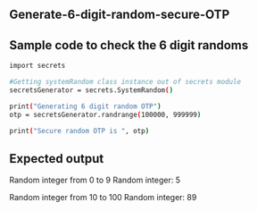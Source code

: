 ## Generate-6-digit-random-secure-OTP
## Sample code to check the 6 digit randoms
```sh
import secrets

#Getting systemRandom class instance out of secrets module
secretsGenerator = secrets.SystemRandom()

print("Generating 6 digit random OTP")
otp = secretsGenerator.randrange(100000, 999999)

print("Secure random OTP is ", otp)
```
##  Expected output
Random integer from 0 to 9
Random integer:  5

Random integer from 10 to 100
Random integer:  89
